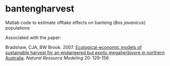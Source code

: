 # bantengharvest
Matlab code to estimate offtake effects on banteng (<em>Bos javanicus</em>) populations

Associated with the paper:

Bradshaw, CJA, BW Brook. 2007. <a href="http://dx.doi.org/10.1111/j.1939-7445.2007.tb00203.x">Ecological-economic models of sustainable harvest for an endangered but exotic megaherbivore in northern Australia</a>. <em>Natural Resource Modeling</em> 20: 129-156
